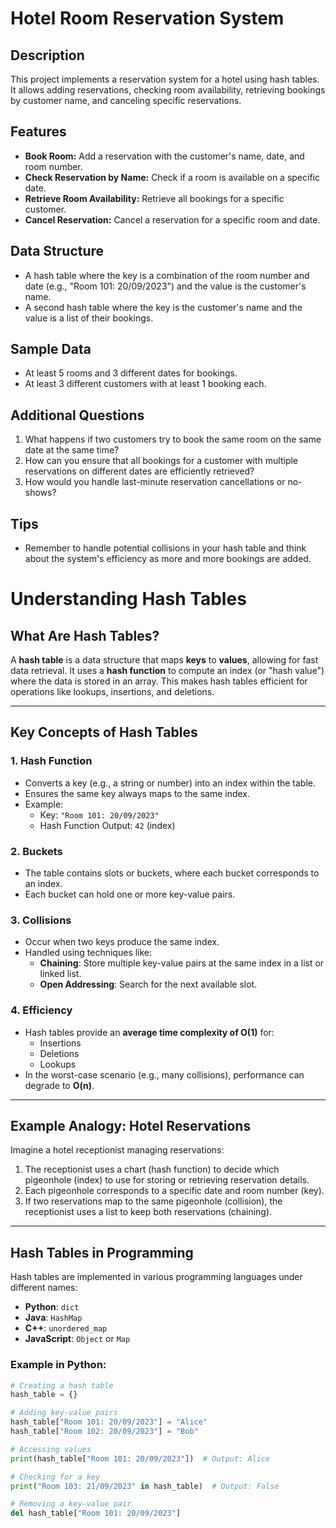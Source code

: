 # Hotel Room Reservation System

## Description
This project implements a reservation system for a hotel using hash tables. It allows adding reservations, checking room availability, retrieving bookings by customer name, and canceling specific reservations.

## Features
- **Book Room:** Add a reservation with the customer's name, date, and room number.
- **Check Reservation by Name:** Check if a room is available on a specific date.
- **Retrieve Room Availability:** Retrieve all bookings for a specific customer.
- **Cancel Reservation:** Cancel a reservation for a specific room and date.

## Data Structure
- A hash table where the key is a combination of the room number and date (e.g., "Room 101: 20/09/2023") and the value is the customer's name.
- A second hash table where the key is the customer's name and the value is a list of their bookings.

## Sample Data
- At least 5 rooms and 3 different dates for bookings.
- At least 3 different customers with at least 1 booking each.

## Additional Questions
1. What happens if two customers try to book the same room on the same date at the same time?
2. How can you ensure that all bookings for a customer with multiple reservations on different dates are efficiently retrieved?
3. How would you handle last-minute reservation cancellations or no-shows?

## Tips
- Remember to handle potential collisions in your hash table and think about the system's efficiency as more and more bookings are added.

# Understanding Hash Tables

## What Are Hash Tables?

A **hash table** is a data structure that maps **keys** to **values**, allowing for fast data retrieval. It uses a **hash function** to compute an index (or "hash value") where the data is stored in an array. This makes hash tables efficient for operations like lookups, insertions, and deletions.

---

## Key Concepts of Hash Tables

### 1. **Hash Function**
- Converts a key (e.g., a string or number) into an index within the table.
- Ensures the same key always maps to the same index.
- Example:
  - Key: `"Room 101: 20/09/2023"`
  - Hash Function Output: `42` (index)

### 2. **Buckets**
- The table contains slots or buckets, where each bucket corresponds to an index.
- Each bucket can hold one or more key-value pairs.

### 3. **Collisions**
- Occur when two keys produce the same index.
- Handled using techniques like:
  - **Chaining**: Store multiple key-value pairs at the same index in a list or linked list.
  - **Open Addressing**: Search for the next available slot.

### 4. **Efficiency**
- Hash tables provide an **average time complexity of O(1)** for:
  - Insertions
  - Deletions
  - Lookups
- In the worst-case scenario (e.g., many collisions), performance can degrade to **O(n)**.

---

## Example Analogy: Hotel Reservations
Imagine a hotel receptionist managing reservations:
1. The receptionist uses a chart (hash function) to decide which pigeonhole (index) to use for storing or retrieving reservation details.
2. Each pigeonhole corresponds to a specific date and room number (key).
3. If two reservations map to the same pigeonhole (collision), the receptionist uses a list to keep both reservations (chaining).

---

## Hash Tables in Programming

Hash tables are implemented in various programming languages under different names:
- **Python**: `dict`
- **Java**: `HashMap`
- **C++**: `unordered_map`
- **JavaScript**: `Object` or `Map`

### Example in Python:
```python
# Creating a hash table
hash_table = {}

# Adding key-value pairs
hash_table["Room 101: 20/09/2023"] = "Alice"
hash_table["Room 102: 20/09/2023"] = "Bob"

# Accessing values
print(hash_table["Room 101: 20/09/2023"])  # Output: Alice

# Checking for a key
print("Room 103: 21/09/2023" in hash_table)  # Output: False

# Removing a key-value pair
del hash_table["Room 101: 20/09/2023"]
